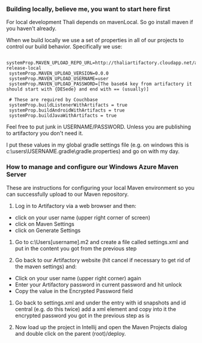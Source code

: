 ### Building locally, believe me, you want to start here first 

For local development Thali depends on mavenLocal. So go install maven if you haven't already.

When we build locally we use a set of properties in all of our projects to control our build behavior. Specifically we use:

```
 systemProp.MAVEN_UPLOAD_REPO_URL=http://thaliartifactory.cloudapp.net/artifactory/libs-release-local
 systemProp.MAVEN_UPLOAD_VERSION=0.0.0
 systemProp.MAVEN_UPLOAD_USERNAME=user
 systemProp.MAVEN_UPLOAD_PASSWORD=[The base64 key from artifactory it should start with {DESede} and end with == (usually)]
 
 # These are required by Couchbase
 systemProp.buildListenerWithArtifacts = true
 systemProp.buildAndroidWithArtifacts = true
 systemProp.buildJavaWithArtifacts = true
```

Feel free to put junk in USERNAME/PASSWORD. Unless you are publishing to artifactory you don't need it.

I put these values in my global gradle settings file (e.g. on windows this is c:\users\USERNAME\.gradle\gradle.properties) and go on with my day.

### How to manage and configure our Windows Azure Maven Server 

These are instructions for configuring your local Maven environment so you can successfully upload to our Maven repository. 

1. Log in to Artifactory via a web browser and then:
 * click on your user name (upper right corner of screen)
 * click on Maven Settings
 * click on Generate Settings

1. Go to c:\Users\[username]\.m2 and create a file called settings.xml and put in the content you got from the previous step

1. Go back to our Artifactory website (hit cancel if necessary to get rid of the maven settings) and:

 * Click on your user name (upper right corner) again
 * Enter your Artifactory password in current password and hit unlock
 * Copy the value in the Encrypted Password field

1. Go back to settings.xml and under the <server> entry with id snapshots and id central (e.g. do this twice) add a xml element <password></password> and copy into it the encrypted password you got in the previous step as is

1. Now load up the project in Intellij and open the Maven Projects dialog and double click on the parent (root)/deploy.
